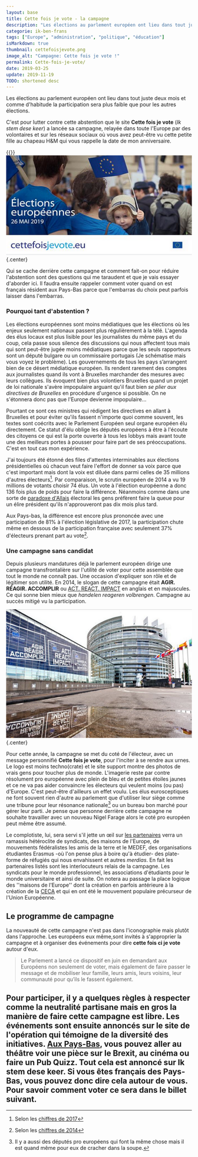 ```yaml
---
layout: base
title: Cette fois je vote - la campagne
description: "Les élections au parlement européen ont lieu dans tout juste deux mois et comme d'habitude la participation sera plus faible que pour les autres élections.  "
categorie: ik-ben-frans
tags: ["Europe", "administration", "politique", "éducation"]
isMarkdown: true
thumbnail: cettefoisjevote.png
image_alt: "Campagne: Cette fois je vote !"
permalink: Cette-fois-je-vote/
date: 2019-03-25
update: 2019-11-19
TODO: shortened desc
---
```


Les élections au parlement européen ont lieu dans tout juste deux mois et comme d'habitude la participation sera plus faible que pour les autres élections. 

C'est pour lutter contre cette abstention que le site **Cette fois je vote** (*Ik stem dese keer*) a lancée sa campagne, relayée dans toute l'Europe par des volontaires et sur les réseaux sociaux où vous avez peut-être vu cette petite fille au chapeau H&M qui vous rappelle la date de mon anniversaire.

{{}}![Campagne: Cette fois je vote !](cettefoisjevote.png){.center}

Qui se cache derrière cette campagne et comment fait-on pour réduire l'abstention sont des questions qui me taraudent et que je vais essayer d'aborder ici. Il faudra ensuite rappeler comment voter quand on est français résident aux Pays-Bas parce que l'embarras du choix peut parfois laisser dans l'embarras.

### Pourquoi tant d'abstention ?

Les élections européennes sont moins médiatiques que les élections où les enjeux seulement nationaux passent plus régulièrement à la télé. L'agenda des élus locaux est plus lisible pour les journalistes du même pays et du coup, cela passe sous silence des discussions qui nous affectent tous mais qui sont peut-être jugée moins médiatiques parce que les seuls rapporteurs sont un député bulgare ou un commissaire portugais (Je schématise mais vous voyez le problème). Les gouvernements de tous les pays s’arrangent bien de ce désert médiatique européen. Ils rendent rarement des comptes aux journalistes quand ils vont à Bruxelles marchander des mesures avec leurs collègues. Ils évoquent bien plus volontiers Bruxelles quand un projet de loi nationale s'avère impopulaire arguant qu'il faut bien *se plier aux directives de Bruxelles* en procédure d'urgence si possible. On ne s'étonnera donc pas que l'Europe devienne impopulaire…

Pourtant ce sont ces ministres qui rédigent les directives en allant à Bruxelles et pour éviter qu'ils fassent n'importe quoi comme souvent, les textes sont coécrits avec le Parlement Européen seul organe européen élu directement. Ce statut d'élu oblige les députés européens à être à l'écoute des citoyens ce qui est la porte ouverte à tous les lobbys mais avant toute une des meilleurs portes à pousser pour faire part de ses préoccupations. C'est en tout cas mon expérience.

J'ai toujours été étonné des files d'attentes interminables aux élections présidentielles où chacun veut faire l'effort de donner sa voix parce que c'est important mais dont la voix est diluée dans parmi celles de 35 millions d'autres électeurs[^1]. Par comparaison, le scrutin européen de 2014 a vu 19 millions de votants choisir 74 élus. Un vote à l'élection européenne a donc 136 fois plus de poids pour faire la différence. Néanmoins comme dans une sorte de [paradoxe d'Allais](https://fr.wikipedia.org/wiki/Paradoxe_d%27Allais) électoral les gens préfèrent faire la queue pour un élire président qu'ils n'approuveront pas dix mois plus tard.

Aux Pays-bas, la différence est encore plus prononcée avec une participation de 81% à l'élection législative de 2017, la participation chute même en dessous de la participation française avec seulement 37% d'électeurs prenant part au vote[^2].

### Une campagne sans candidat

Depuis plusieurs mandatures déjà le parlement européen dirige une campagne transfrontalière sur l'utilité de voter pour cette assemblée que tout le monde ne connaît pas. Une occasion d'expliquer son rôle et de légitimer son utilité. En 2014, le slogan de cette campagne était **AGIR. RÉAGIR. ACCOMPLIR** ou [ACT. REACT. IMPACT](https://alexsens.typepad.com/alexsens/2013/11/act-react-impact-trois-mots-pour-des-%C3%A9lections-europ%C3%A9ennes.html) en anglais et en majuscules. Ce qui sonne bien mieux que *handelen reageren volbrengen*. Campagne au succès mitigé vu la participation.

![Campagne Agir, réagir Accomplir devant le parlement européen Strasbourg.](act-react-impact-Strasbourg.png){.center}

Pour cette année, la campagne se met du coté de l'électeur, avec un message personnifié **Cette fois je vote**, pour l'inciter à se rendre aux urnes. Le logo est moins techno(crate) et le site support montre des photos de vrais gens pour toucher plus de monde. L'imagerie reste par contre résolument pro européenne avec plein de bleu et de petites étoiles jaunes et ce ne va pas aider convaincre les électeurs qui veulent moins (ou pas) d'Europe. C'est peut-être d'ailleurs un effet voulu. Les élus eurosceptiques ne font souvent rien d'autre au parlement que d'utiliser leur siège comme une tribune pour leur résonance nationale[^3] ou un bureau bon marché pour gérer leur parti. Je pense que personne derrière cette campagne ne souhaite travailler avec un nouveau Nigel Farage alors le coté pro européen peut même être assumé.

Le complotiste, lui, sera servi s'il jette un œil sur [les partenaires](https://www.cettefoisjevote.eu/partners) verra un ramassis hétéroclite de syndicats, des maisons de l'Europe, de mouvements fédéralistes les amis de la terre et le MEDEF,  des organisations étudiantes Erasmus -où l'on pense plus à boire qu'à étudier- des plate-forme de réfugiés qui nous envahissent et autres *merdias*. En fait les partenaires listés sont les interlocuteurs relais de la campagne. Les syndicats pour le monde professionnel, les associations d'étudiants pour le monde universitaire et ainsi de suite. On notera au passage la place logique des ''maisons de l'Europe'' dont la création en parfois antérieure à la création de la [CECA](https://fr.wikipedia.org/wiki/Communaut%C3%A9_europ%C3%A9enne_du_charbon_et_de_l%27acier) et qui en ont été le mouvement populaire précurseur de l'Union Européenne.

## Le programme de campagne

La nouveauté de cette campagne n'est pas dans l'iconographie mais plutôt dans l'approche. Les européens eux même,sont invités à s'approprier la campagne et à organiser des événements pour dire **cette fois ci je vote** autour d'eux.

> Le Parlement a lancé ce dispositif en juin en demandant aux Européens non seulement de voter, mais également de faire passer le message et de mobiliser leur famille, leurs amis, leurs voisins, leur communauté pour qu’ils le fassent également.

Pour participer, il y a quelques règles à respecter comme la neutralité partisane mais en gros la manière de faire cette campagne est libre. Les événements sont ensuite annoncés sur le site de l'opération qui témoigne de la diversité des initiatives. [Aux Pays-Bas](https://nederland.ikstemdezekeer.eu/), vous pouvez  aller au théâtre voir une pièce sur le Brexit, au cinéma ou faire un Pub Quizz. Tout cela est annoncé sur **Ik stem dese keer**. Si vous êtes français des Pays-Bas, vous pouvez donc dire cela autour de vous. Pour savoir comment voter ce sera dans le billet suivant.
---
[^1]: Selon les [chiffres de 2017](https://www.interieur.gouv.fr/Elections/Les-resultats/Presidentielles/elecresult__presidentielle-2017/(path)/presidentielle-2017/FE.html)
[^2]: Selon les [chiffres de 2014](https://www.verkiezingsuitslagen.nl/verkiezingen/detail/EP20140522)
[^3]: Il y a aussi des députés pro européens qui font la même chose mais il est quand même pour eux de cracher dans la soupe.